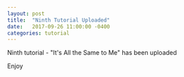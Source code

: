 ```yaml
---
layout: post
title:  "Ninth Tutorial Uploaded"
date:   2017-09-26 11:00:00 -0400
categories: tutorial
---
```

Ninth tutorial - "It's All the Same to Me" has been uploaded

Enjoy